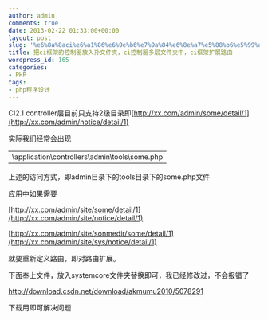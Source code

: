 ```yaml
---
author: admin
comments: true
date: 2013-02-22 01:33:00+00:00
layout: post
slug: '%e6%8a%8aci%e6%a1%86%e6%9e%b6%e7%9a%84%e6%8e%a7%e5%88%b6%e5%99%a8%e6%94%be%e5%85%a5%e5%ad%99%e6%96%87%e4%bb%b6%e5%a4%b9%ef%bc%8cci%e6%8e%a7%e5%88%b6%e5%99%a8%e5%a4%9a%e5%b1%82%e6%96%87%e4%bb%b6'
title: 把ci框架的控制器放入孙文件夹，ci控制器多层文件夹中，ci框架扩展路由
wordpress_id: 165
categories:
- PHP
tags:
- php程序设计
---
```





CI2.1 controller层目前只支持2级目录即[http://xx.com/admin/some/detail/1](http://xx.com/admin/notice/detail/1)




实际我们经常会出现





<table cellpadding="0" style="word-wrap:break-word; empty-cells:show; border-collapse:collapse; table-layout:fixed; width:757px" cellspacing="0" >
<tbody style="word-wrap:break-word" >
<tr style="word-wrap:break-word" >

<td style="word-wrap:break-word; font-size:14px" class="t_f" id="postmessage_72220" >
\application\controllers\admin\tools\some.php
</td>
</tr>
</tbody>
</table>
上述的访问方式，即admin目录下的tools目录下的some.php文件




应用中如果需要


[http://xx.com/admin/site/some/detail/1](http://xx.com/admin/site/notice/detail/1)  




[http://xx.com/admin/site/sonmedir/some/detail/1](http://xx.com/admin/site/sys/notice/detail/1)




就要重新定义路由，即对路由扩展。




下面奉上文件，放入systemcore文件夹替换即可，我已经修改过，不会报错了




http://download.csdn.net/download/akmumu2010/5078291  






下载用即可解决问题




  






  






  





